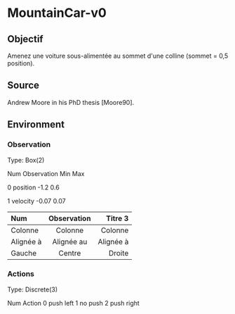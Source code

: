 # MountainCar-v0

## Objectif

Amenez une voiture sous-alimentée au sommet d'une colline (sommet = 0,5 position).

## Source

Andrew Moore in his PhD thesis [Moore90].

## Environment

### Observation
Type: Box(2)

Num	Observation	Min	Max

0	position	-1.2	0.6

1	velocity	-0.07	0.07

| Num           |   Observation   |        Titre 3 |
| :------------ | :-------------: | -------------: |
| Colonne       |     Colonne     |        Colonne |
| Alignée à     |   Alignée au    |      Alignée à |
| Gauche        |     Centre      |         Droite |

### Actions
Type: Discrete(3)

Num	Action
0	push left
1	no push
2	push right